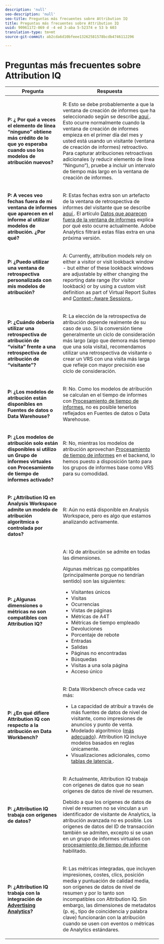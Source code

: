 ```yaml
---
description: 'null'
seo-description: 'null'
seo-title: Preguntas más frecuentes sobre Attribution IQ
title: Preguntas más frecuentes sobre Attribution IQ
uuid: 90961172-869 d -4 ed 3-aba 5-52374 e 53 b 603
translation-type: tm+mt
source-git-commit: ab2cda6d10bfeee13262581578bcdb4746112296

---
```



# Preguntas más frecuentes sobre Attribution IQ

<table id="table_590341C2F0DA4511ADEFDC1DB49CD248"> 
 <thead> 
  <tr> 
   <th colname="col1" class="entry"> Pregunta </th> 
   <th colname="col2" class="entry"> Respuesta </th> 
  </tr> 
 </thead>
 <tbody> 
  <tr> 
   <td colname="col1"> <p><b>P: ¿ Por qué a veces el elemento de línea “ninguno” obtiene más crédito de lo que yo esperaba cuando uso los modelos de atribución nuevos?</b> </p> </td> 
   <td colname="col2"> <p>R: Esto se debe probablemente a que la ventana de creación de informes que ha seleccionado según se describe <a href="../../../analyze/analysis-workspace/attribution-iq/attribution.md#section_BC71DA030E45487AA3C3F6ED247A3C4A" format="dita" scope="local">aquí </a>. Esto ocurre normalmente cuando la ventana de creación de informes empieza en el primer día del mes y usted está usando un visitante (ventana de creación de informes) retroactivo. Para capturar atribuciones retroactivas adicionales (y reducir elemento de línea “Ninguno”), pruebe a incluir un intervalo de tiempo más largo en la ventana de creación de informes. </p> </td> 
  </tr> 
  <tr> 
   <td colname="col1"> <p><b>P: A veces veo fechas fuera de mi ventana de informes que aparecen en el informe al utilizar modelos de atribución. ¿Por qué?</b> </p> </td> 
   <td colname="col2"> <p>R: Estas fechas extra son un artefacto de la ventana de retrospectiva de informes del visitante que se describe <a href="../../../analyze/analysis-workspace/attribution-iq/attribution.md" format="dita" scope="local">aquí </a>. El artículo <a href="https://helpx.adobe.com/analytics/kb/data-appearing-outside-reporting-window.html" format="html" scope="external">Datos que aparecen fuera de la ventana de informes</a> explica por qué esto ocurre actualmente. Adobe Analytics filtrará estas filas extra en una próxima versión. </p> </td> 
  </tr> 
  <tr> 
   <td colname="col1"> <p><b>P: ¿Puedo utilizar una ventana de retrospectiva personalizada con mis modelos de atribución?</b> </p> </td> 
   <td colname="col2"> <p>A: Currently, attribution models rely on either a visitor or visit lookback window - but either of these lookback windows are adjustable by either changing the reporting date range (for visitor lookback) or by using a custom visit definition as part of Virtual Report Suites and <a href="https://marketing.adobe.com/resources/help/en_US/reference/vrs-mobile-visit-processing.html" format="html" scope="external"> Context-Aware Sessions </a>. </p> </td> 
  </tr> 
  <tr> 
   <td colname="col1"> <p><b>P: ¿Cuándo debería utilizar una retrospectiva de atribución de “visita” frente a una retrospectiva de atribución de “visitante”?</b> </p> </td> 
   <td colname="col2"> <p>R: La elección de la retrospectiva de atribución depende realmente de su caso de uso. Si la conversión tiene generalmente un ciclo de consideración más largo (algo que demora más tiempo que una sola visita), recomendamos utilizar una retrospectiva de visitante o crear un VRS con una visita más larga que refleje con mayor precisión ese ciclo de consideración. </p> </td> 
  </tr> 
  <tr> 
   <td colname="col1"> <p><b>P: ¿Los modelos de atribución están disponibles en Fuentes de datos o Data Warehouse?</b> </p> </td> 
   <td colname="col2"> <p>R: No. Como los modelos de atribución se calculan en el tiempo de informes con <a href="https://marketing.adobe.com/resources/help/en_US/reference/vrs-report-time-processing.html" format="html" scope="external">Procesamiento de tiempo de informes</a>, no es posible tenerlos reflejados en Fuentes de datos o Data Warehouse. </p> </td> 
  </tr> 
  <tr> 
   <td colname="col1"> <p><b>P: ¿Los modelos de atribución solo están disponibles si utilizo un Grupo de informes virtuales con Procesamiento de tiempo de informes activado?</b> </p> </td> 
   <td colname="col2"> <p>R: No, mientras los modelos de atribución aprovechan <a href="https://marketing.adobe.com/resources/help/en_US/reference/vrs-report-time-processing.html" format="html" scope="external">Procesamiento de tiempo de informes</a> en el backend, lo hemos puesto a disposición tanto para los grupos de informes base como VRS para su comodidad. </p> </td> 
  </tr> 
  <tr> 
   <td colname="col1"> <p><b>P: ¿Attribution IQ en Analysis Workspace admite un modelo de atribución algorítmica o controlada por datos?</b> </p> </td> 
   <td colname="col2"> <p>R: Aún no está disponible en Analysis Workspace, pero es algo que estamos analizando activamente. </p> </td> 
  </tr> 
  <tr> 
   <td colname="col1"> <p><b>P: ¿Algunas dimensiones o métricas no son compatibles con Attribution IQ?</b> </p> </td> 
   <td colname="col2"> <p>A: IQ de atribución se admite en todas las dimensiones.</p> 
    <p>Algunas métricas <u>no</u> compatibles (principalmente porque no tendrían sentido) son las siguientes: </p> 
    <ul id="ul_B12A1291DEEF41FDBAD110C4A9265234"> 
     <li id="li_245571C5377C45ADBAE6F735B91FCD1F"> Visitantes únicos </li> 
     <li id="li_000CA7680A0745D9860CA7D5F62288D4">Visitas </li> 
     <li id="li_53CAD3ECAE54451BBB0750FB62AF1243">Ocurrencias </li> 
     <li id="li_C589008CA92E4C69866E85EEEC88EF90"> Vistas de páginas </li> 
     <li id="li_ACF8D24E3AC746E280DB0F71D4B772A3">Métricas de A4T </li> 
     <li id="li_78BFE0A4F8024301A218C0415537F632">Métricas de tiempo empleado </li> 
     <li id="li_29774EEFE9A04759B7929EA35AA9BEAD">Devoluciones </li> 
     <li id="li_B163C6F24240465F85AB5C9792F0F013">Porcentaje de rebote </li> 
     <li id="li_CF065E227A634C77BC2C48C2A6EC849A">Entradas </li> 
     <li id="li_ED962C5063B047F185EFC58EB43C661F">Salidas </li> 
     <li id="li_029F6D09433F48A38303E5C96E77480B">Páginas no encontradas </li> 
     <li id="li_8410AF29208247B5B3E49F72208913BA">Búsquedas </li> 
     <li id="li_8421F1D5F58148D98B1AB5C04FCCA9CF">Visitas a una sola página </li> 
     <li id="li_50D4EA0FF2E6438C8DD2A1B2EAD7B9D7">Acceso único </li> 
    </ul> </td> 
  </tr> 
  <tr> 
   <td colname="col1"> <p><b>P: ¿En qué difiere Attribution IQ con respecto a la atribución en Data Workbench?</b> </p> </td> 
   <td colname="col2"> <p>R: Data Workbench ofrece cada vez más: </p> 
    <ul id="ul_5A8C979CDCD04FF5B9625C84B2678CC7"> 
     <li id="li_115DC58D4BDF40A4A0036E76F6E64158">La capacidad de atribuir a través de más fuentes de datos de nivel de visitante, como impresiones de anuncios y punto de venta. </li> 
     <li id="li_C31891A4D5594D93AF97340F6D3A2E3E">Modelado algorítmico (<a href="https://marketing.adobe.com/resources/help/en_US/insight/client/c_attrib_algorithmic.html" format="html" scope="external">más adecuado</a>). Attribution IQ incluye modelos basados en reglas únicamente. </li> 
     <li id="li_749D5D11B34E40E9AB53908A38979CAA">Visualizaciones adicionales, como <a href="https://marketing.adobe.com/resources/help/en_US/insight/client/c_lat_tbls.html" format="html" scope="external">tablas de latencia </a>. </li> 
    </ul> </td> 
  </tr> 
  <tr> 
   <td colname="col1"> <p><b>P: ¿Attribution IQ trabaja con orígenes de datos?</b> </p> </td> 
   <td colname="col2"> <p>R: Actualmente, Attribution IQ trabaja con orígenes de datos que no sean orígenes de datos de nivel de resumen. </p> <p> Debido a que los orígenes de datos de nivel de resumen no se vinculan a un identificador de visitante de Analytics, la atribución avanzada no es posible. Los orígenes de datos del ID de transacción también se admiten, excepto si se usan en un grupo de informes virtuales con <a href="https://marketing.adobe.com/resources/help/en_US/reference/vrs-report-time-processing.html" format="html" scope="external">procesamiento de tiempo de informe</a> habilitado. </p> </td> 
  </tr> 
  <tr> 
   <td colname="col1"> <p><b>P: ¿Attribution IQ trabaja con la integración de <a href="https://marketing.adobe.com/resources/help/en_US/analytics/advertising/overview.html" format="html" scope="external">Advertising Analytics</a>?</b> </p> </td> 
   <td colname="col2"> <p>R: Las métricas integradas, que incluyen impresiones, costes, clics, posición media y puntuación de calidad media, son orígenes de datos de nivel de resumen y por lo tanto son incompatibles con Attribution IQ. Sin embargo, las dimensiones de metadatos (p. ej., tipo de coincidencia y palabra clave) funcionarán con la atribución cuando se usen con eventos o métricas de Analytics estándares. </p> </td> 
  </tr> 
 </tbody> 
</table>

